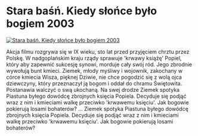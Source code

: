 Stara baśń. Kiedy słońce było bogiem 2003 
=============
[![Stara baśń. Kiedy słońce było bogiem 2003 ](http://vidos.pl/images/player.gif)](http://vidos.pl/stara-basn-kiedy-slonce-bylo-bogiem-2003)

 Akcja filmu rozgrywa się w IX wieku, sto lat przed przyjęciem chrztu przez Polskę. W nadgoplańskim kraju rządy sprawuje 'krwawy książę' Popiel, który aby zapewnić sukcesję synowi, morduje cały swój ród. Jego zbrodnie wywołują bunt kmieci. Ziemek, młody myśliwy i wojownik, zakochany w córce kmiecia Wisza, pięknej Dziwie, nie chce pogodzić się z wolą ojca dziewczyny, który przeznaczył ją bogom i oddał do chramu Świętowita. Postanawia walczyć o swą ukochaną. Na swej drodze Ziemek spotyka Piastuna byłego dowódcę zbrojnych księcia Popiela. Decyduje się podjąć wraz z nim i kmieciami walkę przeciwko 'krwawemu księciu'. Jak bogowie pokierują losami bohaterów?   ... Ziemek spotyka Piastuna byłego dowódcę zbrojnych księcia Popiela. Decyduje się podjąć wraz z nim i kmieciami walkę przeciwko 'krwawemu księciu'. Jak bogowie pokierują losami bohaterów?
